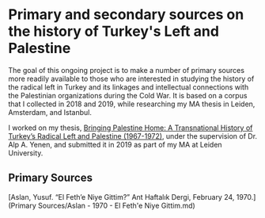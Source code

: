 # Primary and secondary sources on the history of Turkey's Left and Palestine

The goal of this ongoing project is to make a number of primary sources more readily available to those who are interested in studying the history of the radical left in Turkey and its linkages and intellectual connections with the Palestinian organizations during the Cold War. It is based on a corpus that I collected in 2018 and 2019, while researching my MA thesis in Leiden, Amsterdam, and Istanbul.

I worked on my thesis, <a href="https://studenttheses.universiteitleiden.nl/handle/1887/82728">Bringing Palestine Home: A Transnational History of Turkey’s Radical Left and Palestine (1967-1972)</a>, under the supervision of Dr. Alp A. Yenen, and submitted it in 2019 as part of my MA at Leiden University.

## Primary Sources
[Aslan, Yusuf. “El Feth’e Niye Gittim?” Ant Haftalık Dergi, February 24, 1970.](Primary Sources/Aslan - 1970 - El Feth'e Niye Gittim.md)